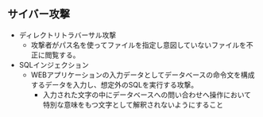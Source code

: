 ## サイバー攻撃
- ディレクトリトラバーサル攻撃
  - 攻撃者がパス名を使ってファイルを指定し意図していないファイルを不正に閲覧する。
- SQLインジェクション
  - WEBアプリケーションの入力データとしてデータベースの命令文を構成するデータを入力し、想定外のSQLを実行する攻撃。
    - 入力された文字の中にデータベースへの問い合わせへ操作において特別な意味をもつ文字として解釈されないようにすること
